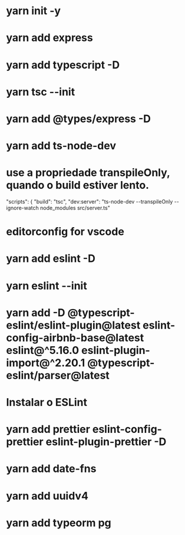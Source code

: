 # yarn init -y
# yarn add express
# yarn add typescript -D
# yarn tsc --init
# yarn add  @types/express -D
# yarn add ts-node-dev
# use a propriedade transpileOnly, quando o build estiver lento.
"scripts": {
    "build": "tsc",
    "dev:server": "ts-node-dev --transpileOnly --ignore-watch node_modules src/server.ts"
# editorconfig for vscode
# yarn add eslint -D
# yarn eslint --init
# yarn add -D @typescript-eslint/eslint-plugin@latest eslint-config-airbnb-base@latest eslint@^5.16.0 eslint-plugin-import@^2.20.1 @typescript-eslint/parser@latest
# Instalar o ESLint
# yarn add prettier eslint-config-prettier eslint-plugin-prettier -D
# yarn add date-fns
# yarn add uuidv4
# yarn add typeorm pg
